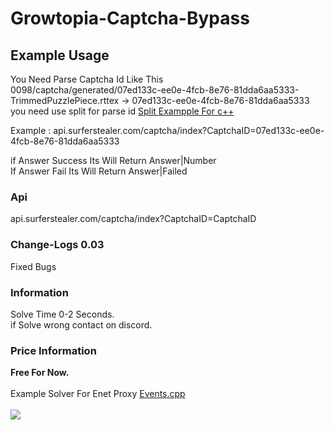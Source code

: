 # Growtopia-Captcha-Bypass

## Example Usage
You Need Parse Captcha Id Like This <br>
0098/captcha/generated/07ed133c-ee0e-4fcb-8e76-81dda6aa5333-TrimmedPuzzlePiece.rttex -> 07ed133c-ee0e-4fcb-8e76-81dda6aa5333<br>
you need use split for parse id
<a href="https://stackoverflow.com/questions/14265581/parse-split-a-string-in-c-using-string-delimiter-standard-c">Split Exampple For c++</a>

Example  : api.surferstealer.com/captcha/index?CaptchaID=07ed133c-ee0e-4fcb-8e76-81dda6aa5333

if Answer Success Its Will Return Answer|Number<br>
If Answer Fail Its Will Return Answer|Failed<br>

### Api
api.surferstealer.com/captcha/index?CaptchaID=CaptchaID<br>

### Change-Logs 0.03
Fixed Bugs

### Information
Solve Time 0-2 Seconds.<br>
if Solve wrong contact on discord.

### Price Information
<strong>Free For Now.</strong><br>
<br>
Example Solver For Enet Proxy
<a href="https://github.com/heysurfer/EnetProxy/blob/main/proxy/events.cpp#L277">Events.cpp</a>
<br>
<br>
<img src="https://cdn.upload.systems/uploads/XjgotENX.gif"  />

